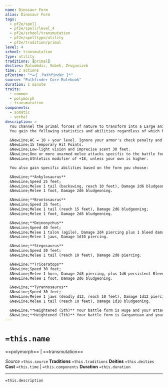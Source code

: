```yaml
---
name: Dinosaur Form
alias: Dinosaur Form
tags:
  - pf2e/spell
  - pf2e/spell/level_4
  - pf2e/school/transmutation
  - pf2e/spelltype/utility
  - pf2e/tradition/primal
level: 4
school: transmutation
type: utility
traditions: [primal]
deities: Balumbdar, Sobek, Zevgavizeb
time: 2 actions
pf2etime: "*⬺{ .Pathfinder }*"
source: "Pathfinder Core Rulebook"
duration: 1 minute
traits:
  - common
  - polymorph
  - transmutation
components:
  - somatic
  - verbal
description: >
  You channel the primal forces of nature to transform into a Large animal battle form, specifically that of a powerful and terrifying dinosaur. You must have space to expand or the spell is lost. When you cast this spell, choose ankylosaurus, brontosaurus, deinonychus, stegosaurus, triceratops, or tyrannosaurus. You can decide the specific type of animal, but this has no effect on the form's Size or statistics. While in this form, you gain the animal and dinosaur traits. You can Dismiss the spell.
  You gain the following statistics and abilities regardless of which battle form you choose:

  &NewLine;AC = 18 + your level. Ignore your armor's check penalty and Speed reduction.
  &NewLine;15 temporary Hit Points.
  &NewLine;Low-light vision and imprecise scent 30 feet.
  &NewLine;One or more unarmed melee attacks specific to the battle form you choose, which are the only attacks you can Strike with. You're trained with them. Your attack modifier is +16, and your damage bonus is +9. These attacks are Strength based (for the purpose of the [[Enfeebled]] condition, for example). If your unarmed attack modifier is higher, you can use it instead.
  &NewLine;Athletics modifier of +18, unless your own is higher.

  You also gain specific abilities based on the form you choose:

  &NewLine;**Ankylosaurus**
  &NewLine;Speed 25 feet;
  &NewLine;Melee 1 tail (backswing, reach 10 feet), Damage 2d6 bludgeoning;
  &NewLine;Melee 1 foot, Damage 2d6 bludgeoning.

  &NewLine;**Brontosaurus**
  &NewLine;Speed 25 feet;
  &NewLine;Melee 1 tail (reach 15 feet), Damage 2d6 bludgeoning;
  &NewLine;Melee 1 foot, Damage 2d8 bludgeoning.

  &NewLine;**Deinonychus**
  &NewLine;Speed 40 feet;
  &NewLine;Melee 1 talon (agile), Damage 2d4 piercing plus 1 bleed damage;
  &NewLine;Melee 1 jaws, Damage 1d10 piercing.

  &NewLine;**Stegosaurus**
  &NewLine;Speed 30 feet;
  &NewLine;Melee 1 tail (reach 10 feet), Damage 2d8 piercing.

  &NewLine;**Triceratops**
  &NewLine;Speed 30 feet;
  &NewLine;Melee 1 horn, Damage 2d8 piercing, plus 1d6 persistent Bleed damage on a critical hit;
  &NewLine;Melee 1 foot, Damage 2d6 bludgeoning.

  &NewLine;**Tyrannosaurus**
  &NewLine;Speed 30 feet;
  &NewLine;Melee 1 jaws (deadly d12, reach 10 feet), Damage 1d12 piercing;
  &NewLine;Melee 1 tail (reach 10 feet), Damage 1d10 bludgeoning.

  &NewLine;**Heightened (5th)** Your battle form is Huge and your attacks have 15-foot reach, or 20-foot reach if they started with 15-foot reach. You instead gain 20 temporary HP, an attack modifier of +18, a damage bonus of +6, double the damage dice, and Athletics +21.
  &NewLine;**Heightened (7th)** Your battle form is Gargantuan and your attacks have 20-foot reach, or 25-foot reach if they started with 15-foot reach. You instead gain AC = 21 + your level, 25 temporary HP, an attack modifier of +25, a damage bonus of +15, double the damage dice, and Athletics +25.
---
```

# `=this.name`
==polymorph== | ==transmutation==

*Source* `=this.source`
**Traditions** `=this.traditions`
**Deities** `=this.deities`
**Cast** `=this.time` | `=this.components`
**Duration** `=this.duration`

***
`=this.description`